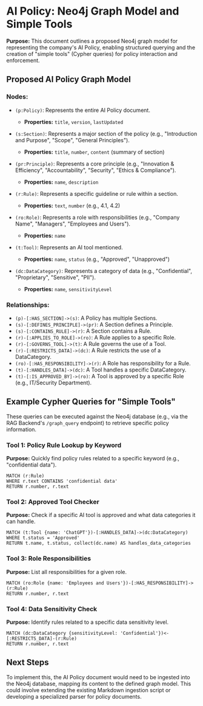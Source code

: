 # AI Policy: Neo4j Graph Model and Simple Tools

**Purpose:** This document outlines a proposed Neo4j graph model for representing the company's AI Policy, enabling structured querying and the creation of "simple tools" (Cypher queries) for policy interaction and enforcement.

## Proposed AI Policy Graph Model

### Nodes:

*   `(p:Policy)`: Represents the entire AI Policy document.
    *   **Properties:** `title`, `version`, `lastUpdated`

*   `(s:Section)`: Represents a major section of the policy (e.g., "Introduction and Purpose", "Scope", "General Principles").
    *   **Properties:** `title`, `number`, `content` (summary of section)

*   `(pr:Principle)`: Represents a core principle (e.g., "Innovation & Efficiency", "Accountability", "Security", "Ethics & Compliance").
    *   **Properties:** `name`, `description`

*   `(r:Rule)`: Represents a specific guideline or rule within a section.
    *   **Properties:** `text`, `number` (e.g., 4.1, 4.2)

*   `(ro:Role)`: Represents a role with responsibilities (e.g., "Company Name", "Managers", "Employees and Users").
    *   **Properties:** `name`

*   `(t:Tool)`: Represents an AI tool mentioned.
    *   **Properties:** `name`, `status` (e.g., "Approved", "Unapproved")

*   `(dc:DataCategory)`: Represents a category of data (e.g., "Confidential", "Proprietary", "Sensitive", "PII").
    *   **Properties:** `name`, `sensitivityLevel`

### Relationships:

*   `(p)-[:HAS_SECTION]->(s)`: A Policy has multiple Sections.
*   `(s)-[:DEFINES_PRINCIPLE]->(pr)`: A Section defines a Principle.
*   `(s)-[:CONTAINS_RULE]->(r)`: A Section contains a Rule.
*   `(r)-[:APPLIES_TO_ROLE]->(ro)`: A Rule applies to a specific Role.
*   `(r)-[:GOVERNS_TOOL]->(t)`: A Rule governs the use of a Tool.
*   `(r)-[:RESTRICTS_DATA]->(dc)`: A Rule restricts the use of a DataCategory.
*   `(ro)-[:HAS_RESPONSIBILITY]->(r)`: A Role has responsibility for a Rule.
*   `(t)-[:HANDLES_DATA]->(dc)`: A Tool handles a specific DataCategory.
*   `(t)-[:IS_APPROVED_BY]->(ro)`: A Tool is approved by a specific Role (e.g., IT/Security Department).

## Example Cypher Queries for "Simple Tools"

These queries can be executed against the Neo4j database (e.g., via the RAG Backend's `/graph_query` endpoint) to retrieve specific policy information.

### Tool 1: Policy Rule Lookup by Keyword
**Purpose:** Quickly find policy rules related to a specific keyword (e.g., "confidential data").

```cypher
MATCH (r:Rule)
WHERE r.text CONTAINS 'confidential data'
RETURN r.number, r.text
```

### Tool 2: Approved Tool Checker
**Purpose:** Check if a specific AI tool is approved and what data categories it can handle.

```cypher
MATCH (t:Tool {name: 'ChatGPT'})-[:HANDLES_DATA]->(dc:DataCategory)
WHERE t.status = 'Approved'
RETURN t.name, t.status, collect(dc.name) AS handles_data_categories
```

### Tool 3: Role Responsibilities
**Purpose:** List all responsibilities for a given role.

```cypher
MATCH (ro:Role {name: 'Employees and Users'})-[:HAS_RESPONSIBILITY]->(r:Rule)
RETURN r.number, r.text
```

### Tool 4: Data Sensitivity Check
**Purpose:** Identify rules related to a specific data sensitivity level.

```cypher
MATCH (dc:DataCategory {sensitivityLevel: 'Confidential'})<-[:RESTRICTS_DATA]-(r:Rule)
RETURN r.number, r.text
```

## Next Steps

To implement this, the AI Policy document would need to be ingested into the Neo4j database, mapping its content to the defined graph model. This could involve extending the existing Markdown ingestion script or developing a specialized parser for policy documents.
